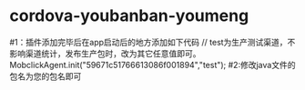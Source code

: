 # cordova-youbanban-youmeng
#1：插件添加完毕后在app启动后的地方添加如下代码
    // test为生产测试渠道，不影响渠道统计，发布生产包时，改为其它任意值即可。
    MobclickAgent.init("59671c51766613086f001894","test");
#2:修改java文件的包名为您的包名即可
